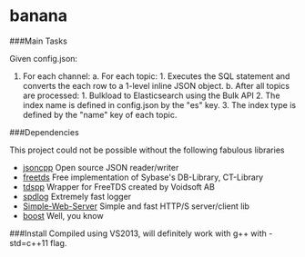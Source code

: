 banana
======

###Main Tasks

Given config.json:

1.  For each channel:
    a.  For each topic:
        1.  Executes the SQL statement and converts the each row to a 1-level inline JSON object.
    b.  After all topics are processed:
        1.  Bulkload to Elasticsearch using the Bulk API
        2.  The index name is defined in config.json by the "es" key.
        3.  The index type is defined by the "name" key of each topic.

###Dependencies

This project could not be possible without the following fabulous libraries
* [jsoncpp](https://github.com/open-source-parsers/jsoncpp) Open source JSON reader/writer
* [freetds](https://github.com/FreeTDS/freetds) Free implementation of Sybase's DB-Library, CT-Library
* [tdspp](https://github.com/htaox/tdspp) Wrapper for FreeTDS created by Voidsoft AB
* [spdlog](https://github.com/gabime/spdlog) Extremely fast logger
* [Simple-Web-Server](https://github.com/eidheim/Simple-Web-Server) Simple and fast HTTP/S server/client lib
* [boost](http://sourceforge.net/projects/boost/files/boost-binaries/) Well, you know

###Install
Compiled using VS2013, will definitely work with g++ with -std=c++11 flag.
